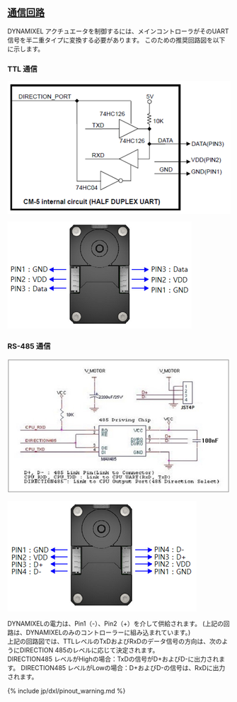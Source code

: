 ## [通信回路](#communication-circuit)
DYNAMIXEL アクチュエータを制御するには、メインコントローラがそのUART信号を半二重タイプに変換する必要があります。 このための推奨回路図を以下に示します。

### TTL 通信
![](/assets/images/dxl/ttl_circuit.png)

![](/assets/images/dxl/x/x_series_ttl_pin.png)

### RS-485 通信
![](/assets/images/dxl/x/x_series_485_circuit.jpg)

![](/assets/images/dxl/x/x_series_485_pin.png)

DYNAMIXELの電力は、Pin1（-）、Pin2（+）を介して供給されます。
(上記の回路は、DYNAMIXELのみのコントローラーに組み込まれています。)  
上記の回路図では、TTLレベルのTxDおよびRxDのデータ信号の方向は、次のようにDIRECTION 485のレベルに応じて決定されます。  
DIRECTION485 レベルがHighの場合：TxDの信号がD+およびD-に出力されます。 
DIRECTION485 レベルがLowの場合：D+およびD-の信号は、RxDに出力されます。

{% include jp/dxl/pinout_warning.md %}
